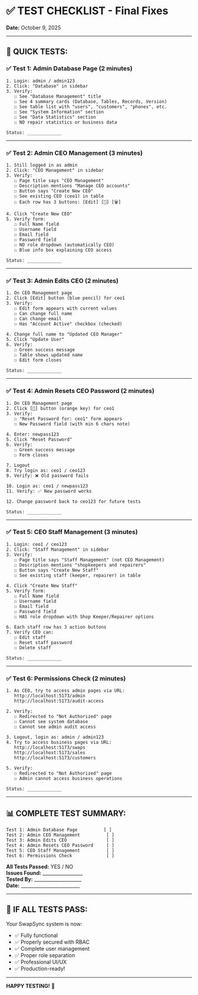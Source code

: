 # ✅ TEST CHECKLIST - Final Fixes

**Date:** October 9, 2025

---

## 🎯 **QUICK TESTS:**

### ✅ **Test 1: Admin Database Page** (2 minutes)
```
1. Login: admin / admin123
2. Click: "Database" in sidebar
3. Verify:
   ☐ See "Database Management" title
   ☐ See 4 summary cards (Database, Tables, Records, Version)
   ☐ See table list with "users", "customers", "phones", etc.
   ☐ See "System Information" section
   ☐ See "Data Statistics" section
   ☐ NO repair statistics or business data

Status: _____________
```

---

### ✅ **Test 2: Admin CEO Management** (3 minutes)
```
1. Still logged in as admin
2. Click: "CEO Management" in sidebar
3. Verify:
   ☐ Page title says "CEO Management"
   ☐ Description mentions "Manage CEO accounts"
   ☐ Button says "Create New CEO"
   ☐ See existing CEO (ceo1) in table
   ☐ Each row has 3 buttons: [Edit] [🔑] [🗑️]

4. Click "Create New CEO"
5. Verify form:
   ☐ Full Name field
   ☐ Username field
   ☐ Email field
   ☐ Password field
   ☐ NO role dropdown (automatically CEO)
   ☐ Blue info box explaining CEO access

Status: _____________
```

---

### ✅ **Test 3: Admin Edits CEO** (2 minutes)
```
1. On CEO Management page
2. Click [Edit] button (blue pencil) for ceo1
3. Verify:
   ☐ Edit form appears with current values
   ☐ Can change full name
   ☐ Can change email
   ☐ Has "Account Active" checkbox (checked)
   
4. Change full name to "Updated CEO Manager"
5. Click "Update User"
6. Verify:
   ☐ Green success message
   ☐ Table shows updated name
   ☐ Edit form closes

Status: _____________
```

---

### ✅ **Test 4: Admin Resets CEO Password** (2 minutes)
```
1. On CEO Management page
2. Click [🔑] button (orange key) for ceo1
3. Verify:
   ☐ "Reset Password for: ceo1" form appears
   ☐ New Password field (with min 6 chars note)
   
4. Enter: newpass123
5. Click "Reset Password"
6. Verify:
   ☐ Green success message
   ☐ Form closes

7. Logout
8. Try login as: ceo1 / ceo123
9. Verify: ❌ Old password fails

10. Login as: ceo1 / newpass123
11. Verify: ✅ New password works

12. Change password back to ceo123 for future tests

Status: _____________
```

---

### ✅ **Test 5: CEO Staff Management** (3 minutes)
```
1. Login: ceo1 / ceo123
2. Click: "Staff Management" in sidebar
3. Verify:
   ☐ Page title says "Staff Management" (not CEO Management)
   ☐ Description mentions "shopkeepers and repairers"
   ☐ Button says "Create New Staff"
   ☐ See existing staff (keeper, repairer) in table
   
4. Click "Create New Staff"
5. Verify form:
   ☐ Full Name field
   ☐ Username field
   ☐ Email field
   ☐ Password field
   ☐ HAS role dropdown with Shop Keeper/Repairer options

6. Each staff row has 3 action buttons
7. Verify CEO can:
   ☐ Edit staff
   ☐ Reset staff password
   ☐ Delete staff

Status: _____________
```

---

### ✅ **Test 6: Permissions Check** (2 minutes)
```
1. As CEO, try to access admin pages via URL:
   http://localhost:5173/admin
   http://localhost:5173/audit-access
   
2. Verify:
   ☐ Redirected to "Not Authorized" page
   ☐ Cannot see system database
   ☐ Cannot see admin audit access

3. Logout, login as: admin / admin123
4. Try to access business pages via URL:
   http://localhost:5173/swaps
   http://localhost:5173/sales
   http://localhost:5173/customers
   
5. Verify:
   ☐ Redirected to "Not Authorized" page
   ☐ Admin cannot access business operations

Status: _____________
```

---

## 📊 **COMPLETE TEST SUMMARY:**

```
Test 1: Admin Database Page          [ ]
Test 2: Admin CEO Management          [ ]
Test 3: Admin Edits CEO               [ ]
Test 4: Admin Resets CEO Password     [ ]
Test 5: CEO Staff Management          [ ]
Test 6: Permissions Check             [ ]
```

**All Tests Passed:** YES / NO  
**Issues Found:** _________________  
**Tested By:** ____________________  
**Date:** _________________________  

---

## 🚀 **IF ALL TESTS PASS:**

Your SwapSync system is now:
- ✅ Fully functional
- ✅ Properly secured with RBAC
- ✅ Complete user management
- ✅ Proper role separation
- ✅ Professional UI/UX
- ✅ Production-ready!

---

**HAPPY TESTING!** 🎊

